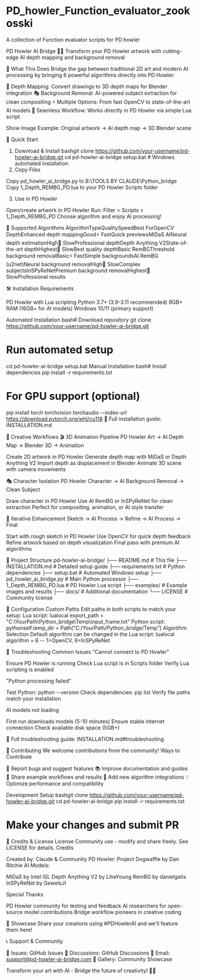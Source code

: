 # PD_howler_Function_evaluator_zookosski
A collection of Function evaluator scripts for PD howler 

PD Howler AI Bridge 🎨🤖
Transform your PD Howler artwork with cutting-edge AI depth mapping and background removal

🚀 What This Does
Bridge the gap between traditional 2D art and modern AI processing by bringing 6 powerful algorithms directly into PD Howler:

🎨 Depth Mapping: Convert drawings to 3D depth maps for Blender integration
🎭 Background Removal: AI-powered subject extraction for clean compositing
⚡ Multiple Options: From fast OpenCV to state-of-the-art AI models
🔄 Seamless Workflow: Works directly in PD Howler via simple Lua script

Show Image
Example: Original artwork → AI depth map → 3D Blender scene

🎯 Quick Start
1. Download & Install
bashgit clone https://github.com/your-username/pd-howler-ai-bridge.git
cd pd-howler-ai-bridge
setup.bat  # Windows automated installation
2. Copy Files

Copy pd_howler_ai_bridge.py to B:\TOOLS BY CLAUDE\Python_bridge\
Copy 1_Depth_REMBG_PD.lua to your PD Howler Scripts folder

3. Use in PD Howler

Open/create artwork in PD Howler
Run: Filter > Scripts > 1_Depth_REMBG_PD
Choose algorithm and enjoy AI processing!


🧠 Supported Algorithms
AlgorithmTypeQualitySpeedBest ForOpenCV DepthEnhanced depth mappingGood⚡ FastQuick previewsMiDaS AINeural depth estimationHigh🐌 SlowProfessional depthDepth Anything V2State-of-the-art depthHighest🐌 SlowBest quality depthBasic RemBGThreshold background removalBasic⚡ FastSimple backgroundsAI RemBG (u2net)Neural background removalHigh🐌 SlowComplex subjectsInSPyReNetPremium background removalHighest🐌 SlowProfessional results

🛠️ Installation
Requirements

PD Howler with Lua scripting
Python 3.7+ (3.9-3.11 recommended)
8GB+ RAM (16GB+ for AI models)
Windows 10/11 (primary support)

Automated Installation
bash# Download repository
git clone https://github.com/your-username/pd-howler-ai-bridge.git

# Run automated setup
cd pd-howler-ai-bridge
setup.bat
Manual Installation
bash# Install dependencies
pip install -r requirements.txt

# For GPU support (optional)
pip install torch torchvision torchaudio --index-url https://download.pytorch.org/whl/cu118
📖 Full installation guide: INSTALLATION.md

🎨 Creative Workflows
🎬 3D Animation Pipeline
PD Howler Art → AI Depth Map → Blender 3D → Animation

Create 2D artwork in PD Howler
Generate depth map with MiDaS or Depth Anything V2
Import depth as displacement in Blender
Animate 3D scene with camera movements

🎭 Character Isolation
PD Howler Character → AI Background Removal → Clean Subject

Draw character in PD Howler
Use AI RemBG or InSPyReNet for clean extraction
Perfect for compositing, animation, or AI style transfer

🔄 Iterative Enhancement
Sketch → AI Process → Refine → AI Process → Final

Start with rough sketch in PD Howler
Use OpenCV for quick depth feedback
Refine artwork based on depth visualization
Final pass with premium AI algorithms


📁 Project Structure
pd-howler-ai-bridge/
├── README.md                    # This file
├── INSTALLATION.md              # Detailed setup guide
├── requirements.txt             # Python dependencies
├── setup.bat                    # Automated Windows setup
├── pd_howler_ai_bridge.py      # Main Python processor
├── 1_Depth_REMBG_PD.lua        # PD Howler Lua script
├── examples/                    # Example images and results
├── docs/                        # Additional documentation
└── LICENSE                      # Community license

🔧 Configuration
Custom Paths
Edit paths in both scripts to match your setup:
Lua script:
lualocal export_path = "C:\\YourPath\\Python_bridge\\Temp\\input_frame.txt"
Python script:
pythonself.temp_dir = Path("C:/YourPath/Python_bridge/Temp")
Algorithm Selection
Default algorithm can be changed in the Lua script:
lualocal algorithm = 6  -- 1=OpenCV, 6=InSPyReNet

🐛 Troubleshooting
Common Issues
"Cannot connect to PD Howler"

Ensure PD Howler is running
Check Lua script is in Scripts folder
Verify Lua scripting is enabled

"Python processing failed"

Test Python: python --version
Check dependencies: pip list
Verify file paths match your installation

AI models not loading

First run downloads models (5-10 minutes)
Ensure stable internet connection
Check available disk space (5GB+)

📖 Full troubleshooting guide: INSTALLATION.md#troubleshooting

🤝 Contributing
We welcome contributions from the community!
Ways to Contribute

🐛 Report bugs and suggest features
📚 Improve documentation and guides
🎨 Share example workflows and results
🔧 Add new algorithm integrations
💡 Optimize performance and compatibility

Development Setup
bashgit clone https://github.com/your-username/pd-howler-ai-bridge.git
cd pd-howler-ai-bridge
pip install -r requirements.txt
# Make your changes and submit PR

📜 Credits & License
License
Community use - modify and share freely. See LICENSE for details.
Credits

Created by: Claude & Community
PD Howler: Project Dogwaffle by Dan Ritchie
AI Models:

MiDaS by Intel ISL
Depth Anything V2 by LiheYoung
RemBG by danielgatis
InSPyReNet by GewelsJI



Special Thanks

PD Howler community for testing and feedback
AI researchers for open-source model contributions
Bridge workflow pioneers in creative coding


🌟 Showcase
Share your creations using #PDHowlerAI and we'll feature them here!

📞 Support & Community

🐛 Issues: GitHub Issues
💬 Discussions: GitHub Discussions
📧 Email: support@pd-howler-ai-bridge.com
🎨 Gallery: Community Showcase


Transform your art with AI - Bridge the future of creativity! 🎨✨
